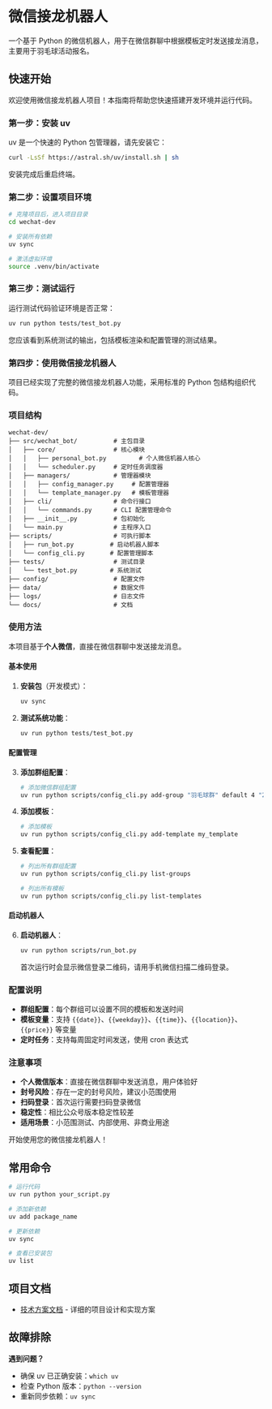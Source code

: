 # 微信接龙机器人

一个基于 Python 的微信机器人，用于在微信群聊中根据模板定时发送接龙消息，主要用于羽毛球活动报名。

## 快速开始

欢迎使用微信接龙机器人项目！本指南将帮助您快速搭建开发环境并运行代码。

### 第一步：安装 uv

uv 是一个快速的 Python 包管理器，请先安装它：

```bash
curl -LsSf https://astral.sh/uv/install.sh | sh
```

安装完成后重启终端。

### 第二步：设置项目环境

```bash
# 克隆项目后，进入项目目录
cd wechat-dev

# 安装所有依赖
uv sync

# 激活虚拟环境
source .venv/bin/activate
```

### 第三步：测试运行

运行测试代码验证环境是否正常：

```bash
uv run python tests/test_bot.py
```

您应该看到系统测试的输出，包括模板渲染和配置管理的测试结果。

### 第四步：使用微信接龙机器人

项目已经实现了完整的微信接龙机器人功能，采用标准的 Python 包结构组织代码。

### 项目结构

```
wechat-dev/
├── src/wechat_bot/          # 主包目录
│   ├── core/                # 核心模块
│   │   ├── personal_bot.py         # 个人微信机器人核心
│   │   └── scheduler.py     # 定时任务调度器
│   ├── managers/            # 管理器模块
│   │   ├── config_manager.py     # 配置管理器
│   │   └── template_manager.py   # 模板管理器
│   ├── cli/                 # 命令行接口
│   │   └── commands.py      # CLI 配置管理命令
│   ├── __init__.py          # 包初始化
│   └── main.py              # 主程序入口
├── scripts/                 # 可执行脚本
│   ├── run_bot.py          # 启动机器人脚本
│   └── config_cli.py       # 配置管理脚本
├── tests/                   # 测试目录
│   └── test_bot.py         # 系统测试
├── config/                  # 配置文件
├── data/                    # 数据文件
├── logs/                    # 日志文件
└── docs/                    # 文档
```

### 使用方法

本项目基于**个人微信**，直接在微信群聊中发送接龙消息。

#### 基本使用

1. **安装包**（开发模式）：
   ```bash
   uv sync
   ```

2. **测试系统功能**：
   ```bash
   uv run python tests/test_bot.py
   ```

#### 配置管理

3. **添加群组配置**：
   ```bash
   # 添加微信群组配置
   uv run python scripts/config_cli.py add-group "羽毛球群" default 4 "20:00"
   ```

4. **添加模板**：
   ```bash
   # 添加模板
   uv run python scripts/config_cli.py add-template my_template
   ```

5. **查看配置**：
   ```bash
   # 列出所有群组配置
   uv run python scripts/config_cli.py list-groups

   # 列出所有模板
   uv run python scripts/config_cli.py list-templates
   ```

#### 启动机器人

6. **启动机器人**：
   ```bash
   uv run python scripts/run_bot.py
   ```

   首次运行时会显示微信登录二维码，请用手机微信扫描二维码登录。

### 配置说明

- **群组配置**：每个群组可以设置不同的模板和发送时间
- **模板变量**：支持 `{{date}}`、`{{weekday}}`、`{{time}}`、`{{location}}`、`{{price}}` 等变量
- **定时任务**：支持每周固定时间发送，使用 cron 表达式



### 注意事项

- **个人微信版本**：直接在微信群聊中发送消息，用户体验好
- **封号风险**：存在一定的封号风险，建议小范围使用
- **扫码登录**：首次运行需要扫码登录微信
- **稳定性**：相比公众号版本稳定性较差
- **适用场景**：小范围测试、内部使用、非商业用途

开始使用您的微信接龙机器人！

## 常用命令

```bash
# 运行代码
uv run python your_script.py

# 添加新依赖
uv add package_name

# 更新依赖
uv sync

# 查看已安装包
uv list
```

## 项目文档

- [技术方案文档](docs/微信接龙机器人技术方案.md) - 详细的项目设计和实现方案

## 故障排除

**遇到问题？**
- 确保 uv 已正确安装：`which uv`
- 检查 Python 版本：`python --version`
- 重新同步依赖：`uv sync`